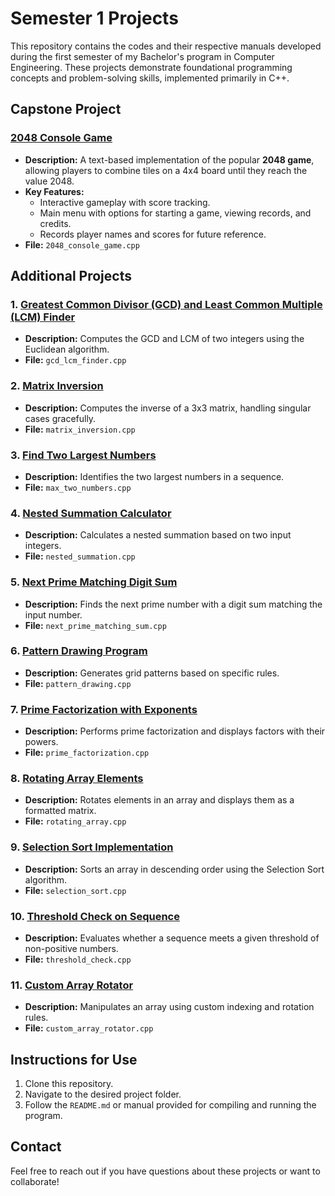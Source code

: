 
# Semester 1 Projects

This repository contains the codes and their respective manuals developed during the first semester of my Bachelor's program in Computer Engineering. These projects demonstrate foundational programming concepts and problem-solving skills, implemented primarily in C++.

## Capstone Project

### [2048 Console Game](2048_console_game.txt)
- **Description:** A text-based implementation of the popular **2048 game**, allowing players to combine tiles on a 4x4 board until they reach the value 2048.
- **Key Features:**
  - Interactive gameplay with score tracking.
  - Main menu with options for starting a game, viewing records, and credits.
  - Records player names and scores for future reference.
- **File:** `2048_console_game.cpp`

## Additional Projects

### 1. [Greatest Common Divisor (GCD) and Least Common Multiple (LCM) Finder](GCD_LCM_Finder.txt)
- **Description:** Computes the GCD and LCM of two integers using the Euclidean algorithm.
- **File:** `gcd_lcm_finder.cpp`

### 2. [Matrix Inversion](matrix_inversion.txt)
- **Description:** Computes the inverse of a 3x3 matrix, handling singular cases gracefully.
- **File:** `matrix_inversion.cpp`

### 3. [Find Two Largest Numbers](max_two_numbers_manual.txt)
- **Description:** Identifies the two largest numbers in a sequence.
- **File:** `max_two_numbers.cpp`

### 4. [Nested Summation Calculator](nested_summation.txt)
- **Description:** Calculates a nested summation based on two input integers.
- **File:** `nested_summation.cpp`

### 5. [Next Prime Matching Digit Sum](next_prime_matching_sum.txt)
- **Description:** Finds the next prime number with a digit sum matching the input number.
- **File:** `next_prime_matching_sum.cpp`

### 6. [Pattern Drawing Program](pattern_drawing.txt)
- **Description:** Generates grid patterns based on specific rules.
- **File:** `pattern_drawing.cpp`

### 7. [Prime Factorization with Exponents](prime_factorization.txt)
- **Description:** Performs prime factorization and displays factors with their powers.
- **File:** `prime_factorization.cpp`

### 8. [Rotating Array Elements](rotating_array.txt)
- **Description:** Rotates elements in an array and displays them as a formatted matrix.
- **File:** `rotating_array.cpp`

### 9. [Selection Sort Implementation](selection_sort.txt)
- **Description:** Sorts an array in descending order using the Selection Sort algorithm.
- **File:** `selection_sort.cpp`

### 10. [Threshold Check on Sequence](threshold_check.txt)
- **Description:** Evaluates whether a sequence meets a given threshold of non-positive numbers.
- **File:** `threshold_check.cpp`

### 11. [Custom Array Rotator](custom_array_rotator.txt)
- **Description:** Manipulates an array using custom indexing and rotation rules.
- **File:** `custom_array_rotator.cpp`

## Instructions for Use
1. Clone this repository.
2. Navigate to the desired project folder.
3. Follow the `README.md` or manual provided for compiling and running the program.

## Contact
Feel free to reach out if you have questions about these projects or want to collaborate!
